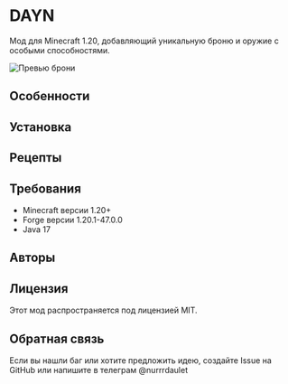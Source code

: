 # DAYN

Мод для Minecraft 1.20, добавляющий уникальную броню и оружие с особыми способностями.

![Превью брони](ссылка_на_скриншот)

## Особенности

## Установка

## Рецепты


## Требования
- Minecraft версии 1.20+
- Forge версии 1.20.1-47.0.0
- Java 17


## Авторы


## Лицензия
Этот мод распространяется под лицензией MIT.

## Обратная связь
Если вы нашли баг или хотите предложить идею, создайте Issue на GitHub или напишите в телеграм @nurrrdaulet
